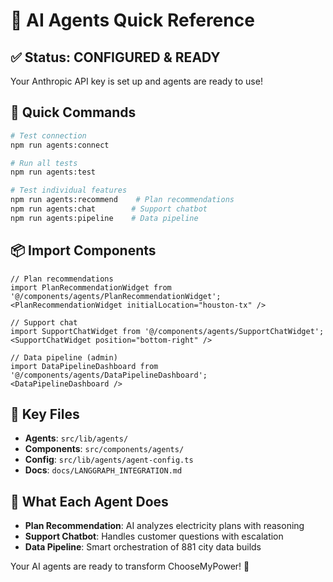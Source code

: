 # 🤖 AI Agents Quick Reference

## ✅ Status: CONFIGURED & READY

Your Anthropic API key is set up and agents are ready to use!

## 🚀 Quick Commands

```bash
# Test connection
npm run agents:connect

# Run all tests
npm run agents:test

# Test individual features
npm run agents:recommend    # Plan recommendations
npm run agents:chat        # Support chatbot
npm run agents:pipeline    # Data pipeline
```

## 📦 Import Components

```tsx
// Plan recommendations
import PlanRecommendationWidget from '@/components/agents/PlanRecommendationWidget';
<PlanRecommendationWidget initialLocation="houston-tx" />

// Support chat
import SupportChatWidget from '@/components/agents/SupportChatWidget';
<SupportChatWidget position="bottom-right" />

// Data pipeline (admin)
import DataPipelineDashboard from '@/components/agents/DataPipelineDashboard';
<DataPipelineDashboard />
```

## 🔧 Key Files

- **Agents**: `src/lib/agents/`
- **Components**: `src/components/agents/`
- **Config**: `src/lib/agents/agent-config.ts`
- **Docs**: `docs/LANGGRAPH_INTEGRATION.md`

## 🎯 What Each Agent Does

- **Plan Recommendation**: AI analyzes electricity plans with reasoning
- **Support Chatbot**: Handles customer questions with escalation
- **Data Pipeline**: Smart orchestration of 881 city data builds

Your AI agents are ready to transform ChooseMyPower! 🚀